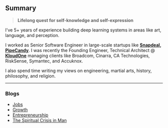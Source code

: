 ## Summary

> **Lifelong quest for self-knowledge and self-expression**

I've 5+ years of experience building deep learning systems in areas like art, language, and perception.

I worked as Senior Software Engineer in large-scale startups like **[Snapdeal](https://www.snapdeal.com/), [PipeCandy](https://pipecandy.com/)**. I was recently the Founding Engineer, Technical Architect @ **[KloudOne](https://www.kloudone.com/)** managing clients like Broadcom, Cinarra, CA Technologies, RiskSense, Symantec, and Accuknox.

I also spend time writing my views on engineering, martial arts, history, philosophy, and religion. 

--- 


### Blogs
* [Jobs](https://www.linkedin.com/pulse/future-jobs-fauzan-baig/?trackingId=9fagDVmCTpGLsJ%2BtnHWZgw%3D%3D)
* [Growth](https://www.linkedin.com/pulse/growth-fauzan-baig/)
* [Entrepreneurship](https://www.linkedin.com/pulse/entrepreneurship-fauzan-baig/)
* [The Spiritual Crisis in Man](https://www.linkedin.com/pulse/spiritual-crisis-man-fauzan-baig/?trackingId=UhAlcDFIRZiRSFBAAY8UAQ%3D%3D)
